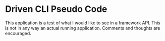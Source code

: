 # Driven CLI Pseudo Code

This application is a test of what I would like to see in a framework API.
This is not in any way an actual running application.
Comments and thoughts are encouraged.
